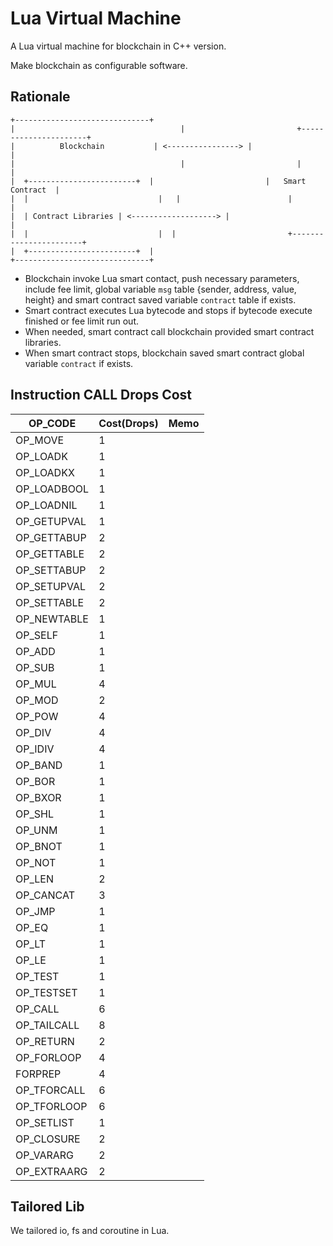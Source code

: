 # Lua Virtual Machine


A Lua virtual machine for blockchain in C++ version.

Make blockchain as configurable software.

## Rationale

```
+------------------------------+
|                                     |                         +----------------------+
|          Blockchain           | <----------------> |                           |
|                                     |                         |                           |
|  +------------------------+  |                         |   Smart Contract  |
|  |                             |   |                        |                            |
|  | Contract Libraries | <-------------------> |                            |
|  |                             |  |                         +-----------------------+
|  +------------------------+  |
+------------------------------+
```

 - Blockchain invoke Lua smart contact, push necessary parameters, include fee limit, global variable `msg` table {sender, address, value, height} and smart contract saved variable `contract` table if exists.
 - Smart contract executes Lua bytecode and stops if bytecode execute finished or fee limit run out.
 - When needed, smart contract call blockchain provided smart contract libraries.
 - When smart contract stops, blockchain saved smart contract global variable `contract` if exists. 

## Instruction CALL Drops Cost

| OP_CODE  | Cost(Drops)  |  Memo |
| ------------ | ------------ | ------------ |
| OP_MOVE  |  1 |   |
| OP_LOADK | 1  |   |
| OP_LOADKX  | 1  |   |
| OP_LOADBOOL | 1  |   |
| OP_LOADNIL | 1  |   |
| OP_GETUPVAL  | 1  |   |
| OP_GETTABUP  | 2  |   |
| OP_GETTABLE | 2  |   |
| OP_SETTABUP |  2 |   |
| OP_SETUPVAL | 2  |   |
| OP_SETTABLE | 2  |   |
| OP_NEWTABLE | 1  |   |
| OP_SELF |  1 |   |
| OP_ADD |  1 |   |
| OP_SUB | 1  |   |
| OP_MUL | 4  |   |
| OP_MOD | 2  |   |
| OP_POW  | 4  |   |
| OP_DIV | 4  |   |
| OP_IDIV  |  4 |   |
| OP_BAND  | 1  |   |
| OP_BOR  | 1  |   |
| OP_BXOR | 1  |   |
| OP_SHL  |  1 |   |
| OP_UNM | 1  |   |
| OP_BNOT | 1  |   |
| OP_NOT  | 1  |   |
| OP_LEN |  2 |   |
| OP_CANCAT | 3  |   |
| OP_JMP | 1  |   |
| OP_EQ  | 1  |   |
| OP_LT  | 1  |   |
| OP_LE  | 1  |   |
| OP_TEST |  1 |   |
| OP_TESTSET | 1  |   |
| OP_CALL  | 6  |   |
| OP_TAILCALL | 8  |   |
| OP_RETURN  | 2  |   |
| OP_FORLOOP | 4  |   |
| FORPREP |  4 |   |
| OP_TFORCALL  |  6 |   |
| OP_TFORLOOP  | 6  |   |
| OP_SETLIST  | 1  |   |
| OP_CLOSURE  | 2  |   |
| OP_VARARG  | 2 |   |
| OP_EXTRAARG |  2 |   |


## Tailored Lib

We tailored io, fs and coroutine in Lua.
